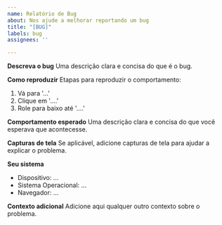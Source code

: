 ```yaml
---
name: Relatório de Bug
about: Nos ajude a melhorar reportando um bug
title: "[BUG]"
labels: bug
assignees: ''

---
```


**Descreva o bug**
Uma descrição clara e concisa do que é o bug.

**Como reproduzir**
Etapas para reproduzir o comportamento:
1. Vá para '...'
2. Clique em '....'
3. Role para baixo até '....'

**Comportamento esperado**
Uma descrição clara e concisa do que você esperava que acontecesse.

**Capturas de tela**
Se aplicável, adicione capturas de tela para ajudar a explicar o problema.

**Seu sistema**
- Dispositivo: ...
- Sistema Operacional: ...
- Navegador: ...

**Contexto adicional**
Adicione aqui qualquer outro contexto sobre o problema.
